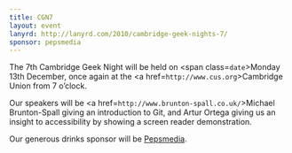 ```yaml
---
title: CGN7
layout: event
lanyrd: http://lanyrd.com/2010/cambridge-geek-nights-7/
sponsor: pepsmedia
---
```


The 7th Cambridge Geek Night will be held on
  <span class=`date`>Monday 13th December</span>, once again at the
  <a href=`http://www.cus.org`>Cambridge Union</a> from 7 o&rsquo;clock.

Our speakers will be <a href=`http://www.brunton-spall.co.uk/`>Michael Brunton-Spall</a> giving an introduction to Git, and Artur Ortega giving us an insight to accessibility by showing a screen reader demonstration.

Our generous drinks sponsor will be [Pepsmedia](http://www.pepsmedia.com).
